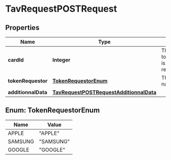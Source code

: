 

# TavRequestPOSTRequest


## Properties

| Name | Type | Description | Notes |
|------------ | ------------- | ------------- | -------------|
|**cardId** | **Integer** | The id of the card on which to create an issuerInitiatedDigitizationData request  |  |
|**tokenRequestor** | [**TokenRequestorEnum**](#TokenRequestorEnum) | The Token Requestor also named wallet provider. |  |
|**additionnalData** | [**TavRequestPOSTRequestAdditionnalData**](TavRequestPOSTRequestAdditionnalData.md) |  |  [optional] |



## Enum: TokenRequestorEnum

| Name | Value |
|---- | -----|
| APPLE | &quot;APPLE&quot; |
| SAMSUNG | &quot;SAMSUNG&quot; |
| GOOGLE | &quot;GOOGLE&quot; |



